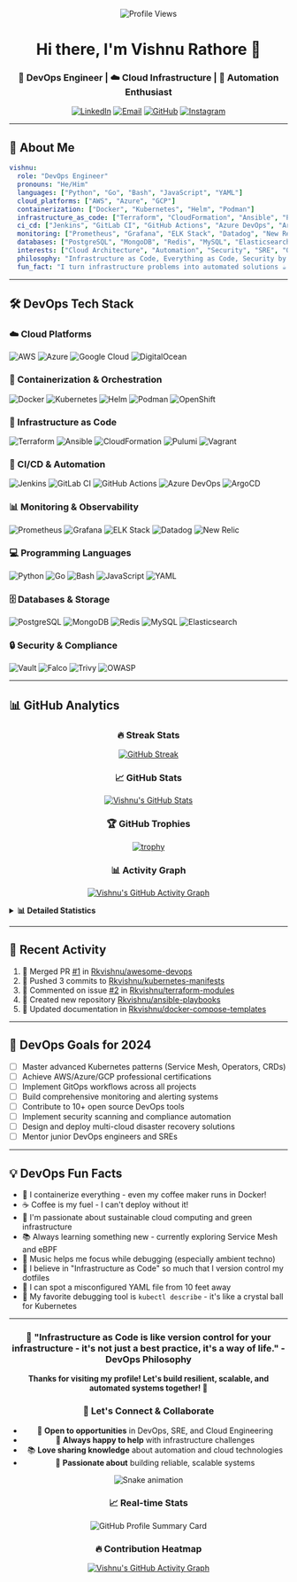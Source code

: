 <div align="center">

![Profile Views](https://komarev.com/ghpvc/?username=Rkvishnu&color=blue&style=for-the-badge&label=Profile+Views)

# Hi there, I'm Vishnu Rathore 👋

### 🚀 DevOps Engineer | ☁️ Cloud Infrastructure  | 🔧 Automation Enthusiast

[![LinkedIn](https://img.shields.io/badge/LinkedIn-0077B5?style=for-the-badge&logo=linkedin&logoColor=white)](https://www.linkedin.com/in/rkvishnu91/)
[![Email](https://img.shields.io/badge/Email-D14836?style=for-the-badge&logo=gmail&logoColor=white)](mailto:vishnu.eps91@gmail.com)
[![GitHub](https://img.shields.io/badge/GitHub-100000?style=for-the-badge&logo=github&logoColor=white)](https://github.com/Rkvishnu)
[![Instagram](https://img.shields.io/badge/Instagram-E4405F?style=for-the-badge&logo=instagram&logoColor=white)](https://www.instagram.com/rkvishnu779/)

</div>

---

## 🎯 About Me

```yaml
vishnu:
  role: "DevOps Engineer"
  pronouns: "He/Him"
  languages: ["Python", "Go", "Bash", "JavaScript", "YAML"]
  cloud_platforms: ["AWS", "Azure", "GCP"]
  containerization: ["Docker", "Kubernetes", "Helm", "Podman"]
  infrastructure_as_code: ["Terraform", "CloudFormation", "Ansible", "Pulumi"]
  ci_cd: ["Jenkins", "GitLab CI", "GitHub Actions", "Azure DevOps", "ArgoCD"]
  monitoring: ["Prometheus", "Grafana", "ELK Stack", "Datadog", "New Relic"]
  databases: ["PostgreSQL", "MongoDB", "Redis", "MySQL", "Elasticsearch"]
  interests: ["Cloud Architecture", "Automation", "Security", "SRE", "Open Source"]
  philosophy: "Infrastructure as Code, Everything as Code, Security by Design"
  fun_fact: "I turn infrastructure problems into automated solutions ☕ → 🚀"
```

---

## 🛠️ DevOps Tech Stack

### ☁️ Cloud Platforms
![AWS](https://img.shields.io/badge/AWS-232F3E?style=flat-square&logo=amazon-aws&logoColor=white)
![Azure](https://img.shields.io/badge/Azure-0078D4?style=flat-square&logo=microsoft-azure&logoColor=white)
![Google Cloud](https://img.shields.io/badge/Google_Cloud-4285F4?style=flat-square&logo=google-cloud&logoColor=white)
![DigitalOcean](https://img.shields.io/badge/Digital_Ocean-0080FF?style=flat-square&logo=digitalocean&logoColor=white)

### 🐳 Containerization & Orchestration
![Docker](https://img.shields.io/badge/Docker-2496ED?style=flat-square&logo=docker&logoColor=white)
![Kubernetes](https://img.shields.io/badge/Kubernetes-326CE5?style=flat-square&logo=kubernetes&logoColor=white)
![Helm](https://img.shields.io/badge/Helm-0F1689?style=flat-square&logo=helm&logoColor=white)
![Podman](https://img.shields.io/badge/Podman-892CA0?style=flat-square&logo=podman&logoColor=white)
![OpenShift](https://img.shields.io/badge/OpenShift-EE0000?style=flat-square&logo=red-hat-open-shift&logoColor=white)

### 🔧 Infrastructure as Code
![Terraform](https://img.shields.io/badge/Terraform-623CE4?style=flat-square&logo=terraform&logoColor=white)
![Ansible](https://img.shields.io/badge/Ansible-EE0000?style=flat-square&logo=ansible&logoColor=white)
![CloudFormation](https://img.shields.io/badge/CloudFormation-FF4F8B?style=flat-square&logo=amazon-aws&logoColor=white)
![Pulumi](https://img.shields.io/badge/Pulumi-8A3391?style=flat-square&logo=pulumi&logoColor=white)
![Vagrant](https://img.shields.io/badge/Vagrant-1867F3?style=flat-square&logo=vagrant&logoColor=white)

### 🔄 CI/CD & Automation
![Jenkins](https://img.shields.io/badge/Jenkins-D24939?style=flat-square&logo=jenkins&logoColor=white)
![GitLab CI](https://img.shields.io/badge/GitLab_CI-FCA121?style=flat-square&logo=gitlab&logoColor=white)
![GitHub Actions](https://img.shields.io/badge/GitHub_Actions-2088FF?style=flat-square&logo=github-actions&logoColor=white)
![Azure DevOps](https://img.shields.io/badge/Azure_DevOps-0078D7?style=flat-square&logo=azure-devops&logoColor=white)
![ArgoCD](https://img.shields.io/badge/ArgoCD-EF7B4D?style=flat-square&logo=argo&logoColor=white)

### 📊 Monitoring & Observability
![Prometheus](https://img.shields.io/badge/Prometheus-E6522C?style=flat-square&logo=prometheus&logoColor=white)
![Grafana](https://img.shields.io/badge/Grafana-F46800?style=flat-square&logo=grafana&logoColor=white)
![ELK Stack](https://img.shields.io/badge/ELK_Stack-005571?style=flat-square&logo=elastic&logoColor=white)
![Datadog](https://img.shields.io/badge/Datadog-632CA6?style=flat-square&logo=datadog&logoColor=white)
![New Relic](https://img.shields.io/badge/New_Relic-1CE783?style=flat-square&logo=new-relic&logoColor=white)

### 💻 Programming Languages
![Python](https://img.shields.io/badge/Python-3776AB?style=flat-square&logo=python&logoColor=white)
![Go](https://img.shields.io/badge/Go-00ADD8?style=flat-square&logo=go&logoColor=white)
![Bash](https://img.shields.io/badge/Bash-4EAA25?style=flat-square&logo=gnu-bash&logoColor=white)
![JavaScript](https://img.shields.io/badge/JavaScript-F7DF1E?style=flat-square&logo=javascript&logoColor=black)
![YAML](https://img.shields.io/badge/YAML-CB1717?style=flat-square&logo=yaml&logoColor=white)

### 🗄️ Databases & Storage
![PostgreSQL](https://img.shields.io/badge/PostgreSQL-316192?style=flat-square&logo=postgresql&logoColor=white)
![MongoDB](https://img.shields.io/badge/MongoDB-4EA94B?style=flat-square&logo=mongodb&logoColor=white)
![Redis](https://img.shields.io/badge/Redis-DC382D?style=flat-square&logo=redis&logoColor=white)
![MySQL](https://img.shields.io/badge/MySQL-00000F?style=flat-square&logo=mysql&logoColor=white)
![Elasticsearch](https://img.shields.io/badge/Elasticsearch-005571?style=flat-square&logo=elasticsearch&logoColor=white)

### 🔒 Security & Compliance
![Vault](https://img.shields.io/badge/Vault-000000?style=flat-square&logo=vault&logoColor=white)
![Falco](https://img.shields.io/badge/Falco-00BCE4?style=flat-square&logo=falco&logoColor=white)
![Trivy](https://img.shields.io/badge/Trivy-1904DA?style=flat-square&logo=aqua-security&logoColor=white)
![OWASP](https://img.shields.io/badge/OWASP-000000?style=flat-square&logo=owasp&logoColor=white)

---

## 📊 GitHub Analytics

<div align="center">

### 🔥 Streak Stats
[![GitHub Streak](https://github-readme-streak-stats.herokuapp.com/?user=Rkvishnu&theme=tokyonight&hide_border=true&stroke=0000&background=0D1117&ring=5BCDEC&fire=5BCDEC&currStreakNum=5BCDEC&sideNums=5BCDEC&currStreakLabel=5BCDEC&sideLabels=5BCDEC&dates=5BCDEC)](https://github.com/Rkvishnu/github-readme-streak-stats)

### 📈 GitHub Stats
[![Vishnu's GitHub Stats](https://github-readme-stats.vercel.app/api?username=Rkvishnu&theme=tokyonight&hide_border=true&show_icons=true&include_all_commits=true&count_private=true&bg_color=0D1117&title_color=5BCDEC&text_color=FFFFFF&icon_color=5BCDEC)](https://github.com/Rkvishnu/github-readme-stats)

### 🏆 GitHub Trophies
[![trophy](https://github-profile-trophy.vercel.app/?username=rkvishnu&theme=tokyonight&no-frame=true&no-bg=true&margin-w=4&margin-h=4&row=1&column=7)](https://github.com/rkvishnu/github-profile-trophy)

### 📊 Activity Graph
[![Vishnu's GitHub Activity Graph](https://github-readme-activity-graph.vercel.app/graph?username=Rkvishnu&theme=tokyonight&hide_border=true&bg_color=0D1117&color=5BCDEC&line=5BCDEC&point=FFFFFF&area=true)](https://github.com/Rkvishnu/github-readme-activity-graph)

</div>

<details>
<summary><b>📊 Detailed Statistics</b></summary>

<div align="center">

### 💻 Most Used Languages
[![Top Languages](https://github-readme-stats.vercel.app/api/top-langs/?username=Rkvishnu&theme=tokyonight&hide_border=true&layout=compact&langs_count=8&bg_color=0D1117&title_color=5BCDEC&text_color=FFFFFF)](https://github.com/Rkvishnu/github-readme-stats)


</div>

</details>

---

## 🚀 Recent Activity

<!--START_SECTION:activity-->
1. 🎉 Merged PR [#1](https://github.com/Rkvishnu/awesome-devops/pull/1) in [Rkvishnu/awesome-devops](https://github.com/Rkvishnu/awesome-devops)
2. 🚀 Pushed 3 commits to [Rkvishnu/kubernetes-manifests](https://github.com/Rkvishnu/kubernetes-manifests)
3. 💬 Commented on issue [#2](https://github.com/Rkvishnu/terraform-modules/issues/2) in [Rkvishnu/terraform-modules](https://github.com/Rkvishnu/terraform-modules)
4. 🔧 Created new repository [Rkvishnu/ansible-playbooks](https://github.com/Rkvishnu/ansible-playbooks)
5. 📝 Updated documentation in [Rkvishnu/docker-compose-templates](https://github.com/Rkvishnu/docker-compose-templates)
<!--END_SECTION:activity-->

---

## 🎯 DevOps Goals for 2024

- [ ] Master advanced Kubernetes patterns (Service Mesh, Operators, CRDs)
- [ ] Achieve AWS/Azure/GCP professional certifications
- [ ] Implement GitOps workflows across all projects
- [ ] Build comprehensive monitoring and alerting systems
- [ ] Contribute to 10+ open source DevOps tools
- [ ] Implement security scanning and compliance automation
- [ ] Design and deploy multi-cloud disaster recovery solutions
- [ ] Mentor junior DevOps engineers and SREs

---

## 💡 DevOps Fun Facts

- 🐳 I containerize everything - even my coffee maker runs in Docker!
- ☕ Coffee is my fuel - I can't deploy without it!
- 🌱 I'm passionate about sustainable cloud computing and green infrastructure
- 📚 Always learning something new - currently exploring Service Mesh and eBPF
- 🎵 Music helps me focus while debugging (especially ambient techno)
- 🔧 I believe in "Infrastructure as Code" so much that I version control my dotfiles
- 🚀 I can spot a misconfigured YAML file from 10 feet away
- 🎯 My favorite debugging tool is `kubectl describe` - it's like a crystal ball for Kubernetes

---



<div align="center">

### 🌟 "Infrastructure as Code is like version control for your infrastructure - it's not just a best practice, it's a way of life." - DevOps Philosophy

**Thanks for visiting my profile! Let's build resilient, scalable, and automated systems together! 🚀**

### 🤝 Let's Connect & Collaborate
- 💼 **Open to opportunities** in DevOps, SRE, and Cloud Engineering
- 🤝 **Always happy to help** with infrastructure challenges
- 📚 **Love sharing knowledge** about automation and cloud technologies
- 🌟 **Passionate about** building reliable, scalable systems

![Snake animation](https://github.com/Rkvishnu/Rkvishnu/blob/output/github-contribution-grid-snake.svg)

### 📈 Real-time Stats
![GitHub Profile Summary Card](https://github-profile-summary-cards.vercel.app/api/cards/profile-details?username=Rkvishnu&theme=tokyonight)

### 🔥 Contribution Heatmap
[![Vishnu's GitHub Activity Graph](https://github-readme-activity-graph.vercel.app/graph?username=Rkvishnu&theme=tokyonight&hide_border=true&bg_color=0D1117&color=5BCDEC&line=5BCDEC&point=FFFFFF&area=true&custom_title=Vishnu's%20Contribution%20Graph)](https://github.com/Rkvishnu/github-readme-activity-graph)

</div>
